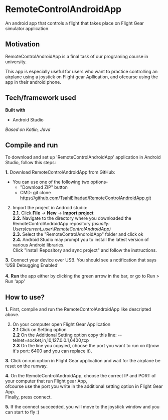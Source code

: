 # RemoteControlAndroidApp
An android app that controls a flight that takes place on Flight Gear simulator application.

## Motivation

RemoteControlAndroidApp is a final task of our programing course in university.

This app is especially useful for users who want to practice controlling an airplane using a joystick on Flight gear Apllication,
and ofcourse using the app in their android phone.

## Tech/framework used

**Built with**
* Android Studio

*Based on Kotlin, Java*

## Compile and run
To download and set up 'RemoteControlAndroidApp' application in Android Studio, follow this steps:

**1.** Download RemoteControlAndroidApp from GitHub: 
 * You can use one of the following two options- <br/>
   * "Download ZIP" button 
   * CMD: git clone https://github.com/TsahiElhadad/RemoteControlAndroidApp.git

2. Import the project in Android studio: <br/>
 **2.1.** Click **File** -> **New** -> **Import project** <br/>
 **2.2.** Navigate to the directory where you downloaded the RemoteControlAndroidApp repository *(usually: Users\current_user\RemoteControlAndroidApp)* <br/>
 **2.3.** Select the "RemoteControlAndroidApp" folder and click ok <br/>
 **2.4.** Android Studio may prompt you to install the latest version of various Android libraries. <br/>
 Click "Install Repository and sync project" and follow the instructions.

**3.** Connect your device over USB. You should see a notification that says ‘USB Debugging Enabled’ <br/> <br/>
**4.** **Run** the app either by clicking the green arrow in the bar, or go to Run > Run 'app' <br/>

## How to use?

**1.** First, compile and run the RemoteControlAndroidApp like descripted above. <br/>

2. On your computer open Flight Gear Application <br/>
  **2.1** Click on Setting option <br/>
  **2.2** On the Additional Setting option copy this line: --telnet=socket,in,10,127.0.0.1,6400,tcp <br/>
  **2.3** On the line you copyied, choose the port you want to run on it(now it's port: 6400 and you can replace it). <br/>

**3.** Click on run option in Flight Gear application and wait for the airplane be reset on the runway. <br/>

**4.** On the RemoteControlAndroidApp, choose the correct IP and PORT of your computer that run Flight gear App, <br/>
       ofcourse use the port you write in the additional setting option in Flight Gear App. <br/>
       Finally, press connect. <br/>
       
**5.** If the connect succeeded, you will move to the joystick window and you can start to fly :) <br/>


